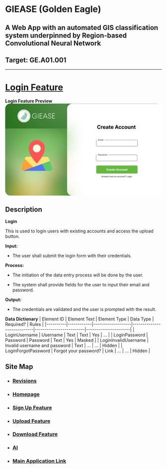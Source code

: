 # GIEASE (Golden Eagle)
## A Web App with an automated GIS classification system underpinned by Region-based Convolutional Neural Network
## Target:  GE.A01.001
_______________________________________
# [Login Feature](https://github.com/rendznicoy/golden-eagle/blob//main/Details/LOGIN.md)
**Login Feature Preview**
![Login](https://github.com/rendznicoy/golden-eagle/blob/main/Mockups/SignUp%20Mockup.png)
## Description
**Login**

This is used to login users with existing accounts and access the upload button.

**Input:**
* The user shall submit the login form with their credentials.
  
**Process:**
+ The initiation of the data entry process will be done by the user.
- The system shall provide fields for the user to input their email and password.

**Output:**
*  The credentials are validated and the user is prompted with the result.

**Data Dictionary**
| Element ID | Element Text      | Element Type | Data Type                | Required?          | Rules         |
|----------|------------|-------------------|----------------------------|-------------------------|----------------------|
| LoginUsername      | Username        | Text               | Text               | Yes               | ...               | 
| LoginPassword      | Password       | Password               | Text               | Yes               | Masked               |
| LoginInvalidUsername     | Invalid username and password        | Text               | ...               | ...               | Hidden               |
| LoginForgotPassword      | Forgot your password?        | Link               | ...               | ...               | Hidden               |

## Site Map

* ### [Revisions](https://github.com/rendznicoy/golden-eagle/blob//main/Details/REVISIONS.md)

* ### [Homepage](https://github.com/rendznicoy/golden-eagle/blob/main/Details/HOMEPAGE.md)

* ### [Sign Up Feature](https://github.com/rendznicoy/golden-eagle/blob//main/Details/SIGNUP.md)

* ### [Upload Feature](https://github.com/rendznicoy/golden-eagle/blob/main/Details/UPLOAD.md)

* ### [Download Feature](https://github.com/rendznicoy/golden-eagle/blob/main/Details/DOWNLOAD.md)

* ### [AI](https://github.com/rendznicoy/golden-eagle/blob/main/Details/AI.md)

* ### [Main Application Link](https://github.com/rendznicoy/GoldenEagle)
